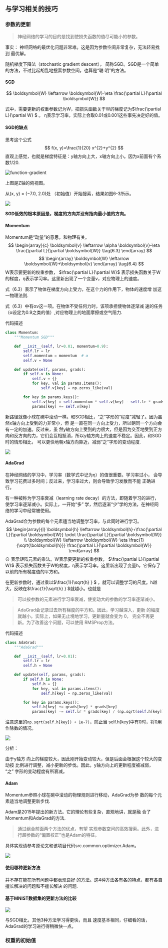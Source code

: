 ## 与学习相关的技巧

### 参数的更新

> 神经网络的学习的目的是找到使损失函数的值尽可能小的参数。

事实： 神经网络的最优化问题非常难。这是因为参数空间非常复杂，无法轻易找到
最优解。

随机梯度下降法（stochastic gradient descent），
简称SGD。SGD是一个简单的方法，不过比起胡乱地搜索参数空间，也算是“聪
明”的方法。

#### SGD

$$
\boldsymbol{W} \leftarrow \boldsymbol{W}-\eta \frac{\partial L}{\partial \boldsymbol{W}}
$$

式中，需要更新的权重参数记为W，把损失函数关于W的梯度记为$\frac{\partial L}{\partial W} $ 。
η表示学习率，实际上会取0.01或0.001这些事先决定好的值。

#### SGD的缺点

思考这个公式
$$
f(x, y)=\frac{1}{20} x^{2}+y^{2}
$$
直观上感觉，也就是梯度特征是：y轴方向上大，x轴方向上小。因为x前面有个系数1/20.

![]()![function-gradient](./images/function-gradient.png)

上图是Z轴的俯视图。

从(x, y) = (−7.0, 2.0)处
（初始值）开始搜索，结果如图6-3所示。

![](./images/SGD-demo.png)

**SGD低效的根本原因是，梯度的方向并没有指向最小值的方向。**

#### Momentum

Momentum是“动量”的意思，和物理有关。
$$
\begin{array}{c}
\boldsymbol{v} \leftarrow \alpha \boldsymbol{v}-\eta \frac{\partial L}{\partial \boldsymbol{W}} \tag{6.3}
\end{array}
$$
$$
\begin{array}
\boldsymbol{W} \leftarrow \boldsymbol{W}+\boldsymbol{v} 
\end{array} \tag{6.4}
$$
W表示要更新的权重参数，
$\frac{\partial L}{\partial W}$ 表示损失函数关于W的梯度，η表示学习率。这里新出现了一个变量v，对应物理上的速度。

式（6.3）表示了物体在梯度方向上受力，在这个力的作用下，物体的速度增
加这一物理法则.

式（6.3）中有αv这一项。在物体不受任何力时，该项承担使物体逐渐减
速的任务（α设定为0.9之类的值）,对应物理上的地面摩擦或空气阻力.

代码描述

```python
class Momentum:
    """Momentum SGD"""

    def __init__(self, lr=0.01, momentum=0.9):
        self.lr = lr
        self.momentum = momentum  # α
        self.v = None

    def update(self, params, grads):
        if self.v is None:
            self.v = {}
            for key, val in params.items():
                self.v[key] = np.zeros_like(val)

        for key in params.keys():
            self.v[key] = self.momentum * self.v[key] - self.lr * grads[key]
            params[key] += self.v[key]
```

新路径就像小球在碗中滚动一样。和SGD相比，“之”字形的“程度”减轻了。因为虽然x轴方向上受到的力非常小，但
是一直在同一方向上受力，所以朝同一个方向会有一定的加速。反过来，虽
然y轴方向上受到的力很大，但是因为交互地受到正方向和反方向的力，它们会互相抵消，所以y轴方向上的速度不稳定。因此，和SGD时的情形相比，
可以更快地朝x轴方向靠近，减弱“之”字形的变动程度.

![](./images/Momentum-demo.png)



#### AdaGrad

在神经网络的学习中，学习率（数学式中记为η）的值很重要。学习率过小，
会导致学习花费过多时间；反过来，学习率过大，则会导致学习发散而不能
正确进行。

有一种被称为学习率衰减（learning rate
decay）的方法，即随着学习的进行，使学习率逐渐减小。实际上，一开始“多”
学，然后逐渐“少”学的方法，在神经网络的学习中经常被使用。

AdaGrad会为参数的每个元素适当地调整学习率，与此同时进行学习。
$$
\begin{array}{l}
\boldsymbol{h} \leftarrow \boldsymbol{h}+\frac{\partial L}{\partial \boldsymbol{W}} \odot \frac{\partial L}{\partial \boldsymbol{W}} \\
\boldsymbol{W} \leftarrow \boldsymbol{W}-\eta \frac{1}{\sqrt{\boldsymbol{h}}} \frac{\partial L}{\partial \boldsymbol{W}}
\end{array}
$$
$\odot$ 表示矩阵元素的乘法。W表示要更新的权重参数，
$\frac{\partial L}{\partial W}$ 表示损失函数关于W的梯度，η表示学习率。这里新出现了变量h，它保存了以前的所有梯度值的平方和。

在更新参数时，通过乘以$\frac{1}{\sqrt{h} } $
，就可以调整学习的尺度。h越大，反映在$\frac{1}{\sqrt{h} } $就越小。也就是

> 可以按参数的元素进行学习率衰减，使变动大的参数的学习率逐渐减小。

> AdaGrad会记录过去所有梯度的平方和。因此，学习越深入，更新
> 的幅度就越小。实际上，如果无止境地学习，更新量就会变为 0，
> 完全不再更新。为了改善这个问题，可以使用 RMSProp方法。

代码描述

```python
class AdaGrad:
    """AdaGrad"""

    def __init__(self, lr=0.01):
        self.lr = lr
        self.h = None

    def update(self, params, grads):
        if self.h is None:
            self.h = {}
            for key, val in params.items():
                self.h[key] = np.zeros_like(val)

        for key in params.keys():
            self.h[key] += grads[key] * grads[key]
            params[key] -= self.lr * grads[key] / (np.sqrt(self.h[key]) + 1e-7)
```

注意这里的`np.sqrt(self.h[key]) + 1e-7)`，防止当
self.h[key]中有0时，将0用作除数的情况。

![](./images/AdaGrad-demo.png)

分析：

由于y轴方
向上的梯度较大，因此刚开始变动较大，但是后面会根据这个较大的变动按
比例进行调整，减小更新的步伐。因此，y轴方向上的更新程度被减弱，
“之”
字形的变动程度有所衰减。

#### Adam

Momentum参照小球在碗中滚动的物理规则进行移动，AdaGrad为参
数的每个元素适当地调整更新步伐.

Adam是2015年提出的新方法。它的理论有些复杂，直观地讲，就是融
合了Momentum和AdaGrad的方法.

> 通过组合前面两个方法的优点，有望
> 实现参数空间的高效搜索。此外，进行超参数的“偏置校正”也是Adam的特征。

具体实现请参考原论文和该项目代码src.common.optimizer.Adam。

![](./images/Adam-demo.png)

#### 使用哪种更新方法

并不存在能在所有问题中都表现良好
的方法。这4种方法各有各的特点，都有各自擅长解决的问题和不擅长解决
的问题.

#### 基于MNIST数据集的更新方法的比较

![](./images/compare-4-methods.png)

与SGD相比，其他3种方法学习得更快，而且
速度基本相同，仔细看的话，AdaGrad的学习进行得稍微快一点。

### 权重的初始值

